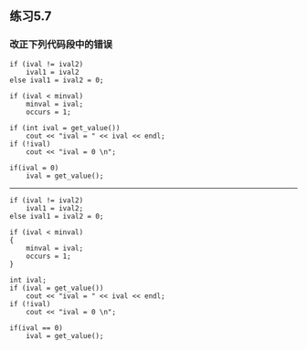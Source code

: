 ## 练习5.7
### 改正下列代码段中的错误
    
	if (ival != ival2)
		ival1 = ival2
	else ival1 = ival2 = 0;

    if (ival < minval)
		minval = ival;
		occurs = 1;

	if (int ival = get_value())
		cout << "ival = " << ival << endl;
	if (!ival)
		cout << "ival = 0 \n";

    if(ival = 0)
        ival = get_value();
***
    
	if (ival != ival2)
		ival1 = ival2;
	else ival1 = ival2 = 0;

    if (ival < minval)
	{
		minval = ival;
		occurs = 1;
	}

    int ival;
    if (ival = get_value())
		cout << "ival = " << ival << endl;
	if (!ival)
		cout << "ival = 0 \n";

    if(ival == 0)
        ival = get_value();
